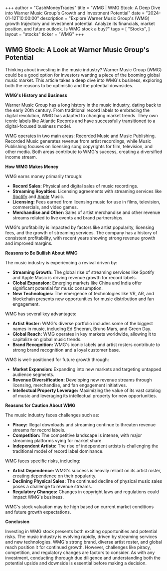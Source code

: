 +++
author = "CashMoneyTrades"
title = "WMG |  WMG Stock: A Deep Dive into Warner Music Group's Growth and Investment Potential"
date = "2024-01-12T10:00:00"
description = "Explore Warner Music Group's (WMG) growth trajectory and investment potential. Analyze its financials, market position, and future outlook. Is WMG stock a buy?"
tags = [
"Stocks",
]
layout = "stocks"
ticker = "WMG"
+++
        


## WMG Stock: A Look at Warner Music Group's Potential

Thinking about investing in the music industry? Warner Music Group (WMG) could be a good option for investors wanting a piece of the booming global music market. This article takes a deep dive into WMG's business, exploring both the reasons to be optimistic and the potential downsides.

**WMG's History and Business**

Warner Music Group has a long history in the music industry, dating back to the early 20th century.  From traditional record labels to embracing the digital revolution, WMG has adapted to changing market trends. They own iconic labels like Atlantic Records and have successfully transitioned to a digital-focused business model.

WMG operates in two main areas: Recorded Music and Music Publishing. Recorded Music generates revenue from artist recordings, while Music Publishing focuses on licensing song copyrights for film, television, and other media. Both areas contribute to WMG's success, creating a diversified income stream.

**How WMG Makes Money**

WMG earns money primarily through:

* **Record Sales:**  Physical and digital sales of music recordings.
* **Streaming Royalties:**  Licensing agreements with streaming services like [Spotify](/stocks/spot/) and [Apple](/stocks/aapl/) Music.
* **Licensing:**  Fees earned from licensing music for use in films, television, commercials, and video games. 
* **Merchandise and Other:** Sales of artist merchandise and other revenue streams related to live events and brand partnerships.

WMG's profitability is impacted by factors like artist popularity, licensing fees, and the growth of streaming services. The company has a history of consistent profitability, with recent years showing strong revenue growth and improved margins.

**Reasons to Be Bullish About WMG**

The music industry is experiencing a revival driven by:

* **Streaming Growth:**  The global rise of streaming services like Spotify and Apple Music is driving revenue growth for record labels.
* **Global Expansion:** Emerging markets like China and India offer significant potential for music consumption.
* **New Technologies:**  The emergence of technologies like VR, AR, and blockchain presents new opportunities for music distribution and fan engagement. 

WMG has several key advantages:

* **Artist Roster:** WMG's diverse portfolio includes some of the biggest names in music, including Ed Sheeran, Bruno Mars, and Green Day. 
* **Global Reach:**  WMG operates in key markets worldwide, allowing it to capitalize on global music trends.
* **Brand Recognition:** WMG's iconic labels and artist rosters contribute to strong brand recognition and a loyal customer base.

WMG is well-positioned for future growth through:

* **Market Expansion:**  Expanding into new markets and targeting untapped audience segments.
* **Revenue Diversification:**  Developing new revenue streams through licensing, merchandise, and fan engagement initiatives.
* **Intellectual Property Leverage:**  Maximizing the value of its vast catalog of music and leveraging its intellectual property for new opportunities.

**Reasons for Caution About WMG**

The music industry faces challenges such as:

* **Piracy:** Illegal downloads and streaming continue to threaten revenue streams for record labels.
* **Competition:**  The competitive landscape is intense, with major streaming platforms vying for market share.
* **Independent Artists:**  The rise of independent artists is challenging the traditional model of record label dominance.

WMG faces specific risks, including:

* **Artist Dependence:**  WMG's success is heavily reliant on its artist roster, creating dependence on their popularity.
* **Declining Physical Sales:** The continued decline of physical music sales poses a challenge to revenue streams.
* **Regulatory Changes:**  Changes in copyright laws and regulations could impact WMG's business.

WMG's stock valuation may be high based on current market conditions and future growth expectations. 

**Conclusion**

Investing in WMG stock presents both exciting opportunities and potential risks. The music industry is evolving rapidly, driven by streaming services and new technologies. WMG's strong brand, diverse artist roster, and global reach position it for continued growth. However, challenges like piracy, competition, and regulatory changes are factors to consider. As with any investment, conducting thorough due diligence and understanding both the potential upside and downside is essential before making a decision. 

        